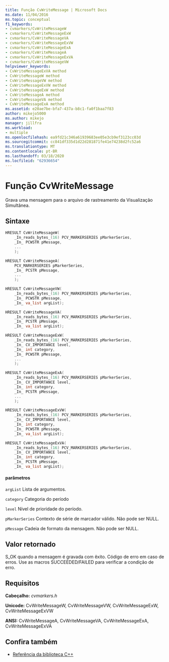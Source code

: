 ```yaml
---
title: Função CvWriteMessage | Microsoft Docs
ms.date: 11/04/2016
ms.topic: conceptual
f1_keywords:
- cvmarkers/CvWriteMessageW
- cvmarkers/CvWriteMessageExW
- cvmarkers/CvWriteMessageVA
- cvmarkers/CvWriteMessageExVW
- cvmarkers/CvWriteMessageExA
- cvmarkers/CvWriteMessageA
- cvmarkers/CvWriteMessageExVA
- cvmarkers/CvWriteMessageVW
helpviewer_keywords:
- CvWriteMessageExVA method
- CvWriteMessageW method
- CvWriteMessageVW method
- CvWriteMessageExVW method
- CvWriteMessageExW method
- CvWriteMessageA method
- CvWriteMessageVA method
- CvWriteMessageExA method
ms.assetid: e20ae7be-bfa7-437a-b8c1-fa0f1baa7f83
author: mikejo5000
ms.author: mikejo
manager: jillfra
ms.workload:
- multiple
ms.openlocfilehash: ea9fd21c346a61939683ee05e3cb9ef3123cc03d
ms.sourcegitcommit: cc841df335d1d22d281871fe41e74238d2fc52a6
ms.translationtype: MT
ms.contentlocale: pt-BR
ms.lasthandoff: 03/18/2020
ms.locfileid: "62936654"
---
```

# <a name="cvwritemessage-function"></a>Função CvWriteMessage
Grava uma mensagem para o arquivo de rastreamento da Visualização Simultânea.

## <a name="syntax"></a>Sintaxe

```C
HRESULT CvWriteMessageW(
    _In_reads_bytes_(16) PCV_MARKERSERIES pMarkerSeries,
    _In_ PCWSTR pMessage,
    ...
    );

HRESULT CvWriteMessageA(
    PCV_MARKERSERIES pMarkerSeries,
    _In_ PCSTR pMessage,
    ...
    );

HRESULT CvWriteMessageVW(
    _In_reads_bytes_(16) PCV_MARKERSERIES pMarkerSeries,
    _In_ PCWSTR pMessage,
    _In_ va_list argList);

HRESULT CvWriteMessageVA(
    _In_reads_bytes_(16) PCV_MARKERSERIES pMarkerSeries,
    _In_ PCSTR pMessage,
    _In_ va_list argList);

HRESULT CvWriteMessageExW(
    _In_reads_bytes_(16) PCV_MARKERSERIES pMarkerSeries,
    _In_ CV_IMPORTANCE level,
    _In_ int category,
    _In_ PCWSTR pMessage,
    ...
    );

HRESULT CvWriteMessageExA(
    _In_reads_bytes_(16) PCV_MARKERSERIES pMarkerSeries,
    _In_ CV_IMPORTANCE level,
    _In_ int category,
    _In_ PCSTR pMessage,
    ...
    );

HRESULT CvWriteMessageExVW(
    _In_reads_bytes_(16) PCV_MARKERSERIES pMarkerSeries,
    _In_ CV_IMPORTANCE level,
    _In_ int category,
    _In_ PCWSTR pMessage,
    _In_ va_list argList);

HRESULT CvWriteMessageExVA(
    _In_reads_bytes_(16) PCV_MARKERSERIES pMarkerSeries,
    _In_ CV_IMPORTANCE level,
    _In_ int category,
    _In_ PCSTR pMessage,
    _In_ va_list argList);
```

#### <a name="parameters"></a>parâmetros
 `argList` Lista de argumentos.

 `category` Categoria do período

 `level` Nível de prioridade do período.

 `pMarkerSeries` Contexto de série de marcador válido. Não pode ser NULL.

 `pMessage` Cadeia de formato da mensagem. Não pode ser NULL.

## <a name="return-value"></a>Valor retornado
 S_OK quando a mensagem é gravada com êxito. Código de erro em caso de erros. Use as macros SUCCEEDED/FAILED para verificar a condição de erro.

## <a name="requirements"></a>Requisitos
 **Cabeçalho:** *cvmarkers.h*

 **Unicode:** CvWriteMessageW, CvWriteMessageVW, CvWriteMessageExW, CvWriteMessageExVW

 **ANSI:** CvWriteMessageA, CvWriteMessageVA, CvWriteMessageExA, CvWriteMessageExVA

## <a name="see-also"></a>Confira também
- [Referência da biblioteca C++](../profiling/cpp-library-reference.md)